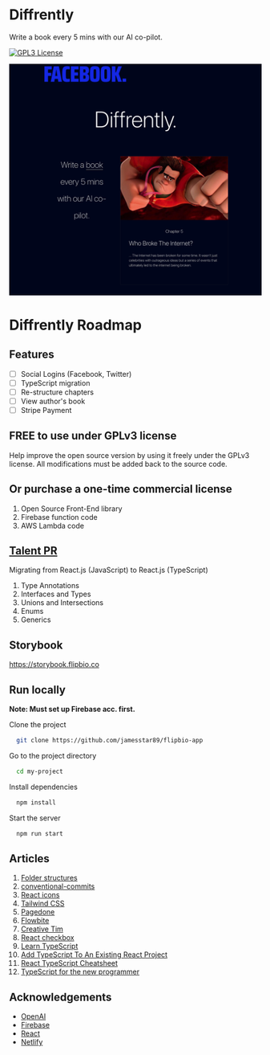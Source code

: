# Diffrently

Write a book every 5 mins with our AI co-pilot.

[![GPL3 License](https://img.shields.io/badge/license-GPLv3-blue)](https://choosealicense.com/licenses/gpl-3.0/)

![Alt text](public/diffrently-landing-page.png)

# Diffrently Roadmap

## Features

 * [ ] Social Logins (Facebook, Twitter)
 * [ ] TypeScript migration
 * [ ] Re-structure chapters
 * [ ] View author's book
 * [ ] Stripe Payment

## FREE to use under GPLv3 license

Help improve the open source version by using it freely under the GPLv3 license. All modifications must be added back to the source code.

## Or purchase a one-time commercial license

1. Open Source Front-End library
2. Firebase function code
3. AWS Lambda code

## [Talent PR](#talent-pr)

Migrating from React.js (JavaScript) to React.js (TypeScript)

1. Type Annotations
2. Interfaces and Types
3. Unions and Intersections
4. Enums
5. Generics

## Storybook

https://storybook.flipbio.co

## Run locally

**Note: Must set up Firebase acc. first.**

Clone the project

```bash
  git clone https://github.com/jamesstar89/flipbio-app
```

Go to the project directory

```bash
  cd my-project
```

Install dependencies

```bash
  npm install
```

Start the server

```bash
  npm run start
```

## Articles

1. [Folder structures](https://dev.to/itswillt/folder-structures-in-react-projects-3dp8)
2. [conventional-commits](https://gist.github.com/Zekfad/f51cb06ac76e2457f11c80ed705c95a3)
3. [React icons](https://react-icons.github.io/react-icons/)
4. [Tailwind CSS](https://tailwindcss.com/docs)
5. [Pagedone](https://pagedone.io/)
6. [Flowbite](https://flowbite.com/docs/getting-started/introduction/)
7. [Creative Tim](https://www.creative-tim.com/twcomponents)
8. [React checkbox](https://dev.to/collegewap/how-to-work-with-checkboxes-in-react-44bc)
9. [Learn TypeScript](https://www.youtube.com/watch?v=3mDny9XAgic)
10. [Add TypeScript To An Existing React Project](https://www.totaltypescript.com/add-typescript-to-existing-react-project)
11. [React TypeScript Cheatsheet](https://react-typescript-cheatsheet.netlify.app/docs/basic/getting-started/function_components/)
12. [TypeScript for the new programmer](https://www.typescriptlang.org/docs/handbook/typescript-from-scratch.html)

## Acknowledgements

 - [OpenAI](https://openai.com)
 - [Firebase](https://firebase.google.com)
 - [React](https://react.dev)
 - [Netlify](https://netlify.com)